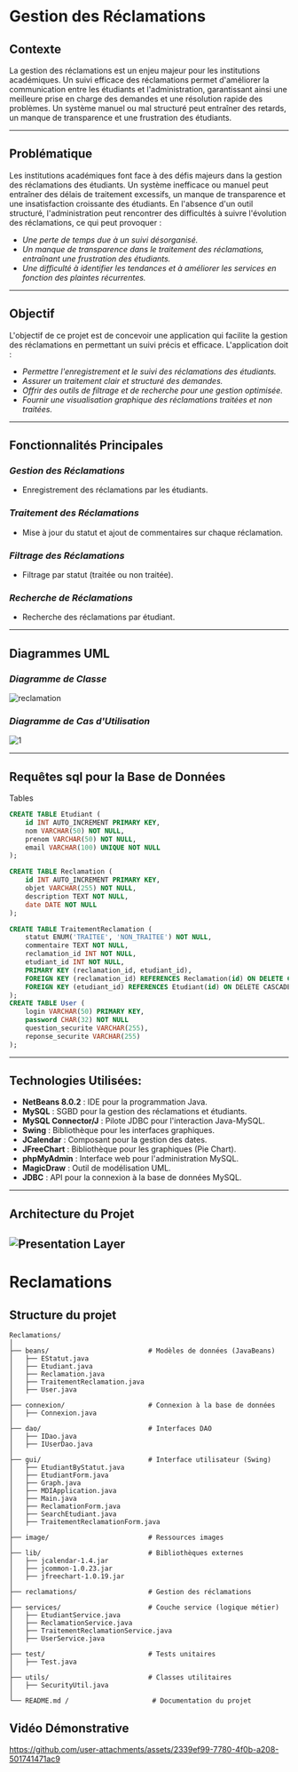 # Gestion des Réclamations

## Contexte
La gestion des réclamations est un enjeu majeur pour les institutions académiques. Un suivi efficace des réclamations permet d'améliorer la communication entre les étudiants et l'administration, garantissant ainsi une meilleure prise en charge des demandes et une résolution rapide des problèmes. Un système manuel ou mal structuré peut entraîner des retards, un manque de transparence et une frustration des étudiants.

---
## Problématique
Les institutions académiques font face à des défis majeurs dans la gestion des réclamations des étudiants. Un système inefficace ou manuel peut entraîner des délais de traitement excessifs, un manque de transparence et une insatisfaction croissante des étudiants. En l'absence d'un outil structuré, l'administration peut rencontrer des difficultés à suivre l'évolution des réclamations, ce qui peut provoquer :
- *Une perte de temps due à un suivi désorganisé.*
- *Un manque de transparence dans le traitement des réclamations, entraînant une frustration des étudiants.*
- *Une difficulté à identifier les tendances et à améliorer les services en fonction des plaintes récurrentes.*

---
## Objectif
L'objectif de ce projet est de concevoir une application qui facilite la gestion des réclamations en permettant un suivi précis et efficace. L'application doit :

- *Permettre l'enregistrement et le suivi des réclamations des étudiants.*
- *Assurer un traitement clair et structuré des demandes.*
- *Offrir des outils de filtrage et de recherche pour une gestion optimisée.*
- *Fournir une visualisation graphique des réclamations traitées et non traitées.*

---
## Fonctionnalités Principales
###  *Gestion des Réclamations*
- Enregistrement des réclamations par les étudiants.

###  *Traitement des Réclamations*
- Mise à jour du statut et ajout de commentaires sur chaque réclamation.

###  *Filtrage des Réclamations*
- Filtrage par statut (traitée ou non traitée).

###  *Recherche de Réclamations*
- Recherche des réclamations par étudiant.

---
## Diagrammes UML
### *Diagramme de Classe*
![reclamation](https://github.com/user-attachments/assets/cf8da53b-1eea-4c2d-8090-d44ea7126498)
 
### *Diagramme de Cas d'Utilisation*
![1](https://github.com/user-attachments/assets/221883cc-14e9-434a-a7c7-f0f466eebc50)

---
## Requêtes sql pour la Base de Données
Tables
```sql
CREATE TABLE Etudiant (
    id INT AUTO_INCREMENT PRIMARY KEY,
    nom VARCHAR(50) NOT NULL,
    prenom VARCHAR(50) NOT NULL,
    email VARCHAR(100) UNIQUE NOT NULL
);

CREATE TABLE Reclamation (
    id INT AUTO_INCREMENT PRIMARY KEY,
    objet VARCHAR(255) NOT NULL,
    description TEXT NOT NULL,
    date DATE NOT NULL
);

CREATE TABLE TraitementReclamation (
    statut ENUM('TRAITEE', 'NON_TRAITEE') NOT NULL,
    commentaire TEXT NOT NULL,
    reclamation_id INT NOT NULL,
    etudiant_id INT NOT NULL,
    PRIMARY KEY (reclamation_id, etudiant_id),
    FOREIGN KEY (reclamation_id) REFERENCES Reclamation(id) ON DELETE CASCADE,
    FOREIGN KEY (etudiant_id) REFERENCES Etudiant(id) ON DELETE CASCADE
);
CREATE TABLE User (
    login VARCHAR(50) PRIMARY KEY,
    password CHAR(32) NOT NULL
    question_securite VARCHAR(255),
    reponse_securite VARCHAR(255)
);
```
---
## Technologies Utilisées:
- **NetBeans 8.0.2** : IDE pour la programmation Java.
- **MySQL** : SGBD pour la gestion des réclamations et étudiants.
- **MySQL Connector/J** : Pilote JDBC pour l'interaction Java-MySQL.
- **Swing** : Bibliothèque pour les interfaces graphiques.
- **JCalendar** : Composant pour la gestion des dates.
- **JFreeChart** : Bibliothèque pour les graphiques (Pie Chart).
- **phpMyAdmin** : Interface web pour l'administration MySQL.
- **MagicDraw** : Outil de modélisation UML.
- **JDBC** : API pour la connexion à la base de données MySQL.
---
## Architecture du Projet
![Presentation Layer](https://github.com/user-attachments/assets/78ef851d-2bdc-4d32-ab79-63bc572ab1ac)
---
# Reclamations
## Structure du projet

```
Reclamations/
│
├── beans/                         # Modèles de données (JavaBeans)
│   ├── EStatut.java
│   ├── Etudiant.java
│   ├── Reclamation.java
│   ├── TraitementReclamation.java
│   ├── User.java
│
├── connexion/                     # Connexion à la base de données
│   ├── Connexion.java
│
├── dao/                           # Interfaces DAO
│   ├── IDao.java
│   ├── IUserDao.java
│
├── gui/                           # Interface utilisateur (Swing)
│   ├── EtudiantByStatut.java
│   ├── EtudiantForm.java
│   ├── Graph.java
│   ├── MDIApplication.java
│   ├── Main.java
│   ├── ReclamationForm.java
│   ├── SearchEtudiant.java
│   ├── TraitementReclamationForm.java
│
├── image/                         # Ressources images
│
├── lib/                           # Bibliothèques externes
│   ├── jcalendar-1.4.jar
│   ├── jcommon-1.0.23.jar
│   ├── jfreechart-1.0.19.jar
│
├── reclamations/                  # Gestion des réclamations
│
├── services/                      # Couche service (logique métier)
│   ├── EtudiantService.java
│   ├── ReclamationService.java
│   ├── TraitementReclamationService.java
│   ├── UserService.java
│
├── test/                          # Tests unitaires
│   ├── Test.java
│
├── utils/                         # Classes utilitaires
│   ├── SecurityUtil.java
│
└── README.md /                     # Documentation du projet
```




## Vidéo Démonstrative
https://github.com/user-attachments/assets/2339ef99-7780-4f0b-a208-501741471ac9
